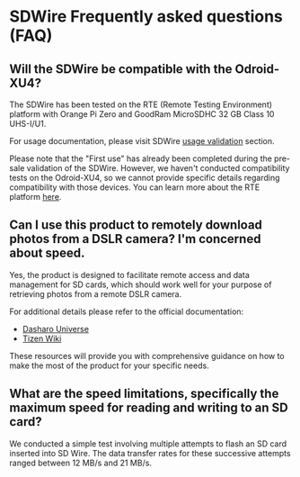 # SDWire Frequently asked questions (FAQ)

## Will the SDWire be compatible with the Odroid-XU4?

The SDWire has been tested on the RTE (Remote Testing Environment) platform with
Orange Pi Zero and GoodRam MicroSDHC 32 GB Class 10 UHS-I/U1.

For usage documentation, please visit SDWire [usage validation](https://docs.dasharo.com/transparent-validation/sd-wire/usage-validation/) 
section.

Please note that the "First use" has already been completed during the pre-sale
validation of the SDWire. However, we haven't conducted compatibility tests on
the Odroid-XU4, so we cannot provide specific details regarding compatibility
with those devices. You can learn more about the RTE platform
[here](https://shop.3mdeb.com/shop/open-source-hardware/rte/).

## Can I use this product to remotely download photos from a DSLR camera? I'm concerned about speed.

Yes, the product is designed to facilitate remote access and data management for
SD cards, which should work well for your purpose of retrieving photos from a
remote DSLR camera.

For additional details please refer to the official documentation:

* [Dasharo Universe](https://docs.dasharo.com/transparent-validation/sd-wire/getting-started/)
* [Tizen Wiki](https://wiki.tizen.org/SDWire)

These resources will provide you with comprehensive guidance on how to make the
most of the product for your specific needs.

## What are the speed limitations, specifically the maximum speed for reading and writing to an SD card?

We conducted a simple test involving multiple attempts to flash an SD card
inserted into SD Wire. The data transfer rates for these successive attempts
ranged between 12 MB/s and 21 MB/s.